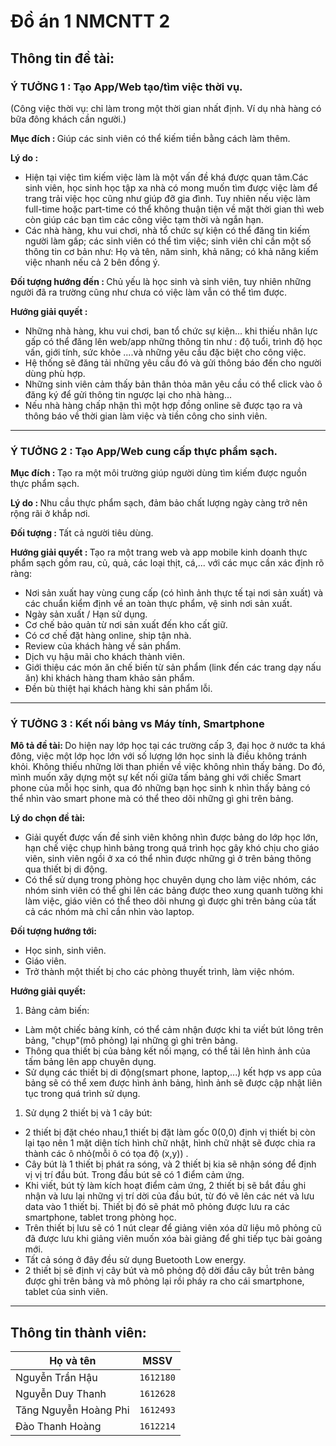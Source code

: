 # Đồ án 1 NMCNTT 2

## Thông tin đề tài:

### <B> Ý TƯỞNG 1  : Tạo App/Web tạo/tìm việc thời vụ. </B> 
(Công việc thời vụ: chỉ làm trong một thời gian nhất định. Ví dụ nhà hàng có bữa đông khách cần người.)

<B> Mục đích : </B> Giúp các sinh viên có thể kiếm tiền bằng cách làm thêm.

<B> Lý do : </B>
- Hiện tại việc tìm kiếm việc làm là một vấn đề khá được quan tâm.Các sinh viên, học sinh học tập xa nhà có mong muốn tìm được việc làm để trang trải việc học cũng như giúp đỡ gia đình. Tuy nhiên nếu việc làm full-time hoặc part-time có thể không thuận tiện về mặt thời gian thì web còn giúp các bạn tìm các công việc tạm thời và ngắn hạn. 
- Các nhà hàng, khu vui chơi, nhà tổ chức sự kiện có thể đăng tin kiếm người làm gấp; các sinh viên có thể tìm việc; sinh viên chỉ cần một số thông tin cơ bản như: Họ và tên, năm sinh, khả năng; có khả năng kiếm việc nhanh nếu cả 2 bên đồng ý.

<B> Đối tượng hướng đến : </B> Chủ yếu là học sinh và sinh viên, tuy nhiên những người đã ra trường cũng như chưa có việc làm vẫn có thể tìm được. <BR>

<B> Hướng giải quyết : </B>
- Những nhà hàng, khu vui chơi, ban tổ chức sự kiện... khi thiếu nhân lực gấp có thể đăng lên web/app những thông tin như : độ tuổi, trình độ học vấn, giới tính, sức khỏe ....và những yêu cầu đặc biệt cho công việc. 
- Hệ thống sẽ đăng tải những yêu cầu đó và gửi thông báo đến cho người dùng phù hợp. 
- Những sinh viên cảm thấy bản thân thỏa mãn yêu cầu có thể click vào ô đăng ký để gửi thông tin ngược lại cho nhà hàng...
- Nếu nhà hàng chấp nhận thì một hợp đồng online sẽ được tạo ra và thông báo về thời gian làm việc và tiền công cho sinh viên.

---

### <B> Ý TƯỞNG 2 : Tạo App/Web cung cấp thực phẩm sạch. </B>

<B> Mục đích : </B> Tạo ra một môi trường giúp người dùng tìm kiếm được nguồn thực phẩm sạch.

<B> Lý do : </B> Nhu cầu thực phẩm sạch, đảm bảo chất lượng ngày càng trở nên rộng rãi ở khắp nơi. 

<B> Đối tượng : </B> Tất cả người tiêu dùng.

<B> Hướng giải quyết : </B> Tạo ra một trang web và app mobile kinh doanh thực phẩm sạch gồm rau, củ, quả, các loại thịt, cá,...
với các mục cần xác định rõ ràng:
- Nơi sản xuất hay vùng cung cấp (có hình ảnh thực tế tại nơi sản xuất) và các chuẩn kiểm định về an toàn thực phẩm, vệ sinh nơi sản xuất.
- Ngày sản xuất / Hạn sử dụng.
- Cơ chế bảo quản từ nơi sản xuất đến kho cất giữ.
- Có cơ chế đặt hàng online, ship tận nhà. 
- Review của khách hàng về sản phẩm.
- Dịch vụ hậu mãi cho khách thành viên.
- Giới thiệu các món ăn chế biến từ sản phẩm (link đến các trang dạy nấu ăn) khi khách hàng tham khảo sản phẩm.
- Đền bù thiệt hại khách hàng khi sản phẩm lỗi.

---

### <B> Ý TƯỞNG 3 : Kết nối bảng vs Máy tính, Smartphone </B>

<B> Mô tả đề tài: </B>
Do hiện nay lớp học tại các trường cấp 3, đại học ở nước ta khá đông, việc một lớp học lớn với số lượng lớn học sinh là điều không tránh khỏi. Không thiếu những lời than phiền về việc không nhìn thấy bảng. Do đó, mình muốn xây dựng một sự kết nối giữa tấm bảng ghi với chiếc Smart phone của mỗi học sinh, qua đó những bạn học sinh k nhìn thấy bảng có thể nhìn vào smart phone mà có thể theo dõi những gì ghi trên bảng.
 
<B> Lý do chọn đề tài: </B>
 - Giải quyết được vấn đề sinh viên không nhìn được bảng do lớp học lớn, hạn chế việc chụp hình bảng trong quá trình học gây khó chịu cho giáo viên, sinh viên ngồi ở xa có thể nhìn được những gì ở trên bảng thông qua thiết bị di động.
 - Có thể sử dụng trong phòng học chuyên dụng cho làm việc nhóm, các nhóm sinh viên có thể ghi lên các bảng được theo xung quanh tường khi làm việc, giáo viên có thể theo dõi nhưng gì được ghi trên bảng của tất cả các nhóm mà chỉ cần nhìn vào laptop.
 
<B> Đối tượng hướng tới: </B>
 - Học sinh, sinh viên.
 - Giáo viên.
 - Trở thành một thiết bị cho các phòng thuyết trình, làm việc nhóm.
 
<B> Hướng giải quyết: </B>
 1. Bảng cảm biến: 
  * Làm một chiếc bảng kính, có thể cảm nhận được khi ta viết bút lông trên bảng, "chụp"(mô phỏng) lại những gì ghi trên bảng.
  * Thông qua thiết bị của bảng kết nối mạng, có thể tải lên hình ảnh của tấm bảng lên app chuyên dụng.
  * Sử dụng các thiết bị di động(smart phone, laptop,...) kết hợp vs app của bảng sẽ có thể xem được hình ảnh bảng, hình ảnh sẽ được cập nhật liên tục trong quá trình sử dụng.
 1.  Sử dụng 2 thiết bị và 1 cây bút:
  * 2 thiết bị đặt chéo nhau,1 thiết bị đặt làm gốc 0(0,0) định vị thiết bị còn lại tạo nên 1 mặt diện tích hình chữ nhật, hình chữ nhật sẽ được chia ra thành các ô nhỏ(mỗi ô có tọa độ (x,y)) .
  * Cây bút là 1 thiết bị phát ra sóng, và 2 thiết bị kia sẽ nhận sóng để định vị vị trí đầu bút. Trong đầu bút sẽ có 1 điểm cảm ứng.
  * Khi viết, bút tỳ làm kích hoạt điểm cảm ứng, 2 thiết bị sẽ bắt đầu ghi nhận và lưu lại những vị trí dời của đầu bút, từ đó vẽ lên các nét và lưu data vào 1 thiết bị. Thiết bị đó sẽ phát mô phỏng được lưu ra các smartphone, tablet trong phòng học.
  * Trên thiết bị lưu sẽ có 1 nút clear để giảng viên xóa dữ liệu mô phỏng cũ đã được lưu khi giảng viên muốn xóa bài giảng để ghi tiếp tục bài goảng mới.
  * Tất cả sóng ở đây đều sử dụng Buetooth Low energy.
  * 2 thiết bị sẽ định vị cây bút và mô phỏng độ dời đầu cây bú́t trên bảng được ghi trên bảng và mô phỏng lại rồi pháy ra cho cái smartphone, tablet của sinh viên.
 
---

## Thông tin thành viên:

Họ và tên | MSSV
------------ | :-------------:
Nguyễn Trần Hậu | `1612180`
Nguyễn Duy Thanh | `1612628`
Tăng Nguyễn Hoàng Phi | `1612493`
Đào Thanh Hoàng | `1612214`
